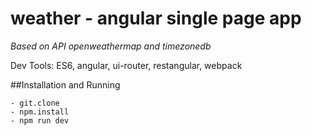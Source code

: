 # weather - angular single page app
*Based on API openweathermap and timezonedb*

Dev Tools: ES6, angular, ui-router, restangular, webpack

##Installation and Running

    - git.clone
    - npm.install
    - npm run dev
